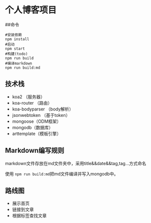 # 个人博客项目

##命令

```shell
#安装依赖
npm install
#启动
npm start
#构建(todo)
npm run build
#编译markdown
npm run build:md
```

## 技术栈

- koa2 （服务器）
- koa-router （路由）
- koa-bodyparser （body解析）
- jsonwebtoken （基于token）
- mongoose（ODM框架）
- mongodb（数据库）
- arttemplate（模板引擎）

## Markdown编写规则

markdown文件存放在md文件夹中，采用title&&date&&tag,tag...方式命名

使用 `npm run build:md`把md文件编译并写入mongodb中。

## 路线图

- 展示首页
- 链接到文章
- 根据标签查找文章